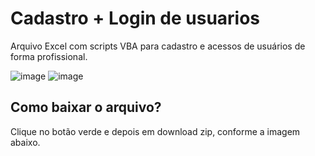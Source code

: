 # Cadastro + Login de usuarios
Arquivo Excel com scripts VBA para cadastro e acessos de usuários de forma profissional.

![image](https://github.com/user-attachments/assets/9697cbb5-2971-4d98-90de-b39566029539)
![image](https://github.com/user-attachments/assets/1b01fd52-a7b5-4f9e-ad6f-6897f1de8699)

## Como baixar o arquivo?
Clique no botão verde e depois em download zip, conforme a imagem abaixo.
  



